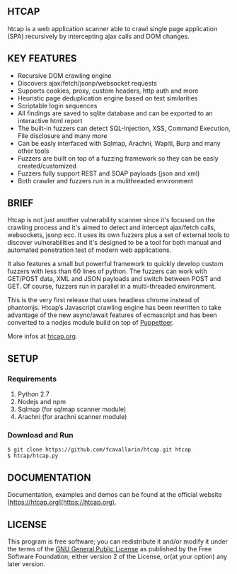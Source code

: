 ## HTCAP

htcap is a web application scanner able to crawl single page application (SPA) recursively by intercepting ajax calls and DOM changes.

## KEY FEATURES

- Recursive DOM crawling engine
- Discovers ajax/fetch/jsonp/websocket requests
- Supports cookies, proxy, custom headers, http auth and more
- Heuristic page deduplication engine based on text similarities
- Scriptable login sequences
- All findings are saved to sqlite database and can be exported to an interactive html report
- The built-in fuzzers can detect SQL-Injection, XSS, Command Execution, File disclosure and many more
- Can be easly interfaced with Sqlmap, Arachni, Wapiti, Burp and many other tools
- Fuzzers are built on top of a fuzzing framework so they can be easly created/customized
- Fuzzers fully support REST and SOAP payloads (json and xml)
- Both crawler and fuzzers run in a mulithreaded environment

## BRIEF

Htcap is not just another vulnerability scanner since it's focused on the crawling process and it's aimed to detect and intercept ajax/fetch calls, websockets, jsonp ecc. It uses its own fuzzers plus a set of external tools to discover vulnerabilities and it's designed to be a tool for both manual and automated penetration test of modern web applications.

It also features a small but powerful framework to quickly develop custom fuzzers with less than 60 lines of python.
The fuzzers can work with GET/POST data, XML and JSON payloads and switch between POST and GET. Of course, fuzzers run in parallel in a multi-threaded environment.

This is the very first release that uses headless chrome instead of phantomjs.
Htcap’s Javascript crawling engine has been rewritten to take advantage of the new async/await features of ecmascript and has been converted to a nodjes module build on top of [Puppetteer](https://github.com/GoogleChrome/puppeteer).

More infos at [htcap.org](http://htcap.org).

## SETUP

### Requirements

 1. Python 2.7
 2. Nodejs and npm
 3. Sqlmap (for sqlmap scanner module)
 4. Arachni (for arachni scanner module)

### Download and Run

```console
$ git clone https://github.com/fcavallarin/htcap.git htcap
$ htcap/htcap.py
```

## DOCUMENTATION

Documentation, examples and demos can be found at the official website [https://htcap.org](https://htcap.org).

## LICENSE

This program is free software; you can redistribute it and/or modify it under the terms of the [GNU General Public License](https://www.gnu.org/licenses/gpl-2.0.html) as published by the Free Software Foundation; either version 2 of the License, or(at your option) any later version.
